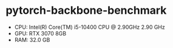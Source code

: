 # pytorch-backbone-benchmark

- CPU: Intel(R) Core(TM) i5-10400 CPU @ 2.90GHz   2.90 GHz
- GPU: RTX 3070 8GB
- RAM: 32.0 GB
